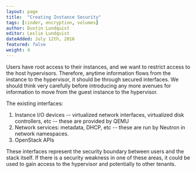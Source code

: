```yaml
---
layout: page
title:  "Creating Instance Security"
tags: [cinder, encryption, volumes]
author: Dustin Lundquist
editor: Leslie Lundquist
dateAdded: July 12th, 2016
featured: false
weight: 4
---
```


Users have root access to their instances, and we want to restrict access to the host hypervisors. Therefore, anytime information flows from the instance to the hypervisor, it should be through secured interfaces. We should think very carefully before introducing any more avenues for information to move from the guest instance to the hypervisor. 

The existing interfaces:

1. Instance I/O devices -- virtualized network interfaces, virtualized disk controllers, etc -- these are provided by QEMU
2. Network services: metadata, DHCP, etc -- these are run by Neutron in network namespaces.
3. OpenStack APIs

These interfaces represent the security boundary between users and the stack itself. If there is a security weakness in one of these areas, it could be used to gain access to the hypervisor and potentially to other tenants.
